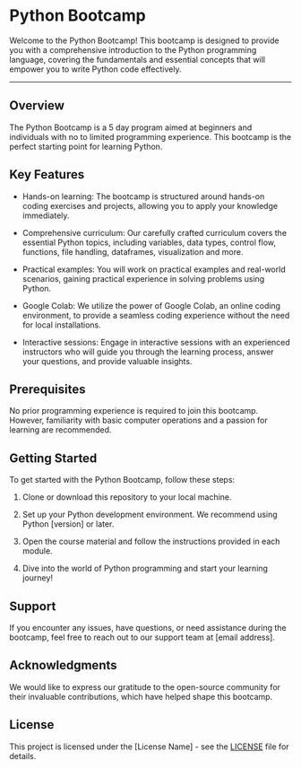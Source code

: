 # Python Bootcamp

Welcome to the Python Bootcamp! This bootcamp is designed to provide you with a comprehensive introduction to the Python programming language, covering the fundamentals and essential concepts that will empower you to write Python code effectively.

----
## Overview

The Python Bootcamp is a 5 day program aimed at beginners and individuals with no to limited programming experience. This bootcamp is the perfect starting point for learning Python.

## Key Features

- Hands-on learning: The bootcamp is structured around hands-on coding exercises and projects, allowing you to apply your knowledge immediately.

- Comprehensive curriculum: Our carefully crafted curriculum covers the essential Python topics, including variables, data types, control flow, functions, file handling, dataframes, visualization and more.

- Practical examples: You will work on practical examples and real-world scenarios, gaining practical experience in solving problems using Python.

- Google Colab: We utilize the power of Google Colab, an online coding environment, to provide a seamless coding experience without the need for local installations.

- Interactive sessions: Engage in interactive sessions with an experienced instructors who will guide you through the learning process, answer your questions, and provide valuable insights.


## Prerequisites

No prior programming experience is required to join this bootcamp. However, familiarity with basic computer operations and a passion for learning are recommended.

## Getting Started

To get started with the Python Bootcamp, follow these steps:

1. Clone or download this repository to your local machine.

2. Set up your Python development environment. We recommend using Python [version] or later.

3. Open the course material and follow the instructions provided in each module.

4. Dive into the world of Python programming and start your learning journey!

## Support

If you encounter any issues, have questions, or need assistance during the bootcamp, feel free to reach out to our support team at [email address].

## Acknowledgments

We would like to express our gratitude to the open-source community for their invaluable contributions, which have helped shape this bootcamp.

## License

This project is licensed under the [License Name] - see the [LICENSE](LICENSE) file for details.

